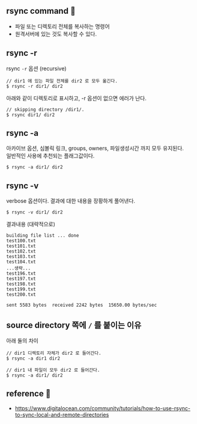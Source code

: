 ## rsync command 👀
* 파일 또는 디렉토리 전체를 복사하는 명령어
* 원격서버에 있는 것도 복사할 수 있다.

## rsync -r
rsync `-r` 옵션 (recursive)
```shell
// dir1 에 있는 파일 전체를 dir2 로 모두 옮긴다.
$ rsync -r dir1/ dir2
```

아래와 같이 디렉토리로 표시하고, -r 옵션이 없으면 에러가 난다.
```shell
// skipping directory /dir1/.
$ rsync dir1/ dir2
```

## rsync -a
아카이브 옵션, 심볼릭 링크, groups, owners, 파일생성시간 까지 모두 유지된다.   
일반적인 사용에 추천되는 플래그값이다.
```shell
$ rsync -a dir1/ dir2
```

## rsync -v
verbose 옵션이다. 결과에 대한 내용을 장황하게 풀어낸다. 
```shell
$ rsync -v dir1/ dir2
```

결과내용 (대략적으로)
```shell
building file list ... done
test100.txt
test101.txt
test102.txt
test103.txt
test104.txt
...생략...
test196.txt
test197.txt
test198.txt
test199.txt
test200.txt

sent 5583 bytes  received 2242 bytes  15650.00 bytes/sec
```

## source directory 쪽에 `/` 를 붙이는 이유
아래 둘의 차이
```shell
// dir1 디렉토리 자체가 dir2 로 들어간다.
$ rsync -a dir1 dir2

// dir1 내 파일이 모두 dir2 로 들어간다.
$ rsync -a dir1/ dir2
```



## <a id="reference"></a> reference 🚀
* https://www.digitalocean.com/community/tutorials/how-to-use-rsync-to-sync-local-and-remote-directories